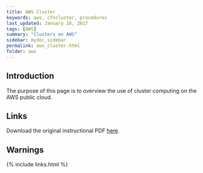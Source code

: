 ```yaml
---
title: AWS Cluster
keywords: aws, cfncluster, procedures
last_updated: January 26, 2017
tags: [AWS]
summary: "Clusters on AWS"
sidebar: mydoc_sidebar
permalink: aws_cluster.html
folder: aws
---
```


## Introduction

The purpose of this page is to overview the use of cluster computing on the AWS public cloud.

## Links
Download the original instructional PDF [here](/documentation/pdf/Doc41_AWSCloudFormationNetworkClusterBasics.pdf).

## Warnings


{% include links.html %}
